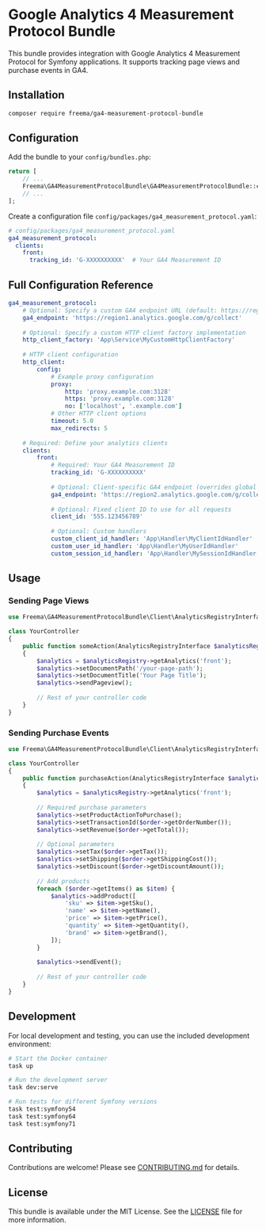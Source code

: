 # Google Analytics 4 Measurement Protocol Bundle

This bundle provides integration with Google Analytics 4 Measurement Protocol for Symfony applications. It supports tracking page views and purchase events in GA4.

## Installation

```bash
composer require freema/ga4-measurement-protocol-bundle
```

## Configuration

Add the bundle to your `config/bundles.php`:

```php
return [
    // ...
    Freema\GA4MeasurementProtocolBundle\GA4MeasurementProtocolBundle::class => ['all' => true],
    // ...
];
```

Create a configuration file `config/packages/ga4_measurement_protocol.yaml`:

```yaml
# config/packages/ga4_measurement_protocol.yaml
ga4_measurement_protocol:
  clients:
    front:
      tracking_id: 'G-XXXXXXXXXX'  # Your GA4 Measurement ID
```

## Full Configuration Reference

```yaml
ga4_measurement_protocol:
    # Optional: Specify a custom GA4 endpoint URL (default: https://region1.analytics.google.com/g/collect)
    ga4_endpoint: 'https://region1.analytics.google.com/g/collect'
    
    # Optional: Specify a custom HTTP client factory implementation
    http_client_factory: 'App\Service\MyCustomHttpClientFactory'
    
    # HTTP client configuration
    http_client:
        config:
            # Example proxy configuration
            proxy:
                http: 'proxy.example.com:3128'
                https: 'proxy.example.com:3128'
                no: ['localhost', '.example.com']
            # Other HTTP client options
            timeout: 5.0
            max_redirects: 5
    
    # Required: Define your analytics clients
    clients:
        front:
            # Required: Your GA4 Measurement ID
            tracking_id: 'G-XXXXXXXXXX'
            
            # Optional: Client-specific GA4 endpoint (overrides global setting)
            ga4_endpoint: 'https://region2.analytics.google.com/g/collect'
            
            # Optional: Fixed client ID to use for all requests
            client_id: '555.123456789'
            
            # Optional: Custom handlers
            custom_client_id_handler: 'App\Handler\MyClientIdHandler'
            custom_user_id_handler: 'App\Handler\MyUserIdHandler'
            custom_session_id_handler: 'App\Handler\MySessionIdHandler'
```

## Usage

### Sending Page Views

```php
use Freema\GA4MeasurementProtocolBundle\Client\AnalyticsRegistryInterface;

class YourController
{
    public function someAction(AnalyticsRegistryInterface $analyticsRegistry)
    {
        $analytics = $analyticsRegistry->getAnalytics('front');
        $analytics->setDocumentPath('/your-page-path');
        $analytics->setDocumentTitle('Your Page Title');
        $analytics->sendPageview();
        
        // Rest of your controller code
    }
}
```

### Sending Purchase Events

```php
use Freema\GA4MeasurementProtocolBundle\Client\AnalyticsRegistryInterface;

class YourController
{
    public function purchaseAction(AnalyticsRegistryInterface $analyticsRegistry, $order)
    {
        $analytics = $analyticsRegistry->getAnalytics('front');
        
        // Required purchase parameters
        $analytics->setProductActionToPurchase();
        $analytics->setTransactionId($order->getOrderNumber());
        $analytics->setRevenue($order->getTotal());
        
        // Optional parameters
        $analytics->setTax($order->getTax());
        $analytics->setShipping($order->getShippingCost());
        $analytics->setDiscount($order->getDiscountAmount());
        
        // Add products
        foreach ($order->getItems() as $item) {
            $analytics->addProduct([
                'sku' => $item->getSku(),
                'name' => $item->getName(),
                'price' => $item->getPrice(),
                'quantity' => $item->getQuantity(),
                'brand' => $item->getBrand(),
            ]);
        }
        
        $analytics->sendEvent();
        
        // Rest of your controller code
    }
}
```

## Development

For local development and testing, you can use the included development environment:

```bash
# Start the Docker container
task up

# Run the development server
task dev:serve

# Run tests for different Symfony versions
task test:symfony54
task test:symfony64
task test:symfony71
```

## Contributing

Contributions are welcome! Please see [CONTRIBUTING.md](CONTRIBUTING.md) for details.

## License

This bundle is available under the MIT License. See the [LICENSE](LICENSE) file for more information.